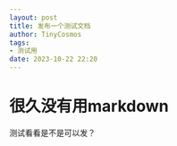 ```yaml
---
layout: post
title: 发布一个测试文档
author: TinyCosmos
tags:
- 测试用
date: 2023-10-22 22:20
---
```


# 很久没有用markdown
测试看看是不是可以发？
